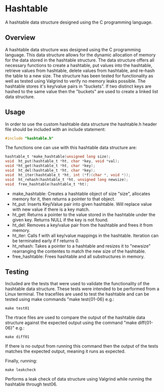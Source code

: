 # Hashtable
A hashtable data structure designed using the C programming language. 
## Overview
A hashtable data structure was designed using the C programming language. This data structure allows for the dynamic allocation of memory for the data stored in the hashtable structure. The data structure offers all necessary functions to create a hashtable, put values into the hashtable, retrieve values from hashtable, delete values from hashtable, and re-hash the table to a new size. The structure has been tested for functionality as well as tested using Valgrind to verify no memory leaks possible. The hashtable stores it's key/value pairs in "buckets". If two distinct keys are hashed to the same value then the "buckets" are used to create a linked list data structure.

## Usage
In order to use the custom hashtable data structure the hashtable.h header file should be included with an include statement:
```C
#include "hashtable.h"
```
The functions one can use with this hashtable data structure are:
```C
hashtable_t *make_hashtable(unsigned long size);
void  ht_put(hashtable_t *ht, char *key, void *val);
void *ht_get(hashtable_t *ht, char *key);
void  ht_del(hashtable_t *ht, char *key);
void  ht_iter(hashtable_t *ht, int (*f)(char *, void *));
void  ht_rehash(hashtable_t *ht, unsigned long newsize);
void  free_hashtable(hashtable_t *ht);
```
* make_hashtable: Creates a hashtable object of size "size", allocates memory for it, then returns a pointer to that object.
* ht_put: Inserts Key/Value pair into given hashtable.  Will replace value with new value if there is a key match.
* ht_get: Returns a pointer to the value stored in the hashtable under the given key.  Returns NULL if the key is not found.  
* ht_del: Removes a key/value pair from the hashtable and frees it from memory.
* ht_iter: Calls f with all key/value mappings in the hashtable.  Iteration can be terminated early if f returns 0.  
* ht_rehash: Takes a pointer to a hashtable and resizes it to "newsize" rearranging the contentes to match the new size of the hashtable.
* free_hashtable: Frees hashtable and all substructures in memory. 

## Testing
Included are the tests that were used to validate the functionality of the hashtable data structure.  These tests were intended to be performed from a Linux terminal.  The tracefiles are used to test the hashtable and can be tested using make commands "make test{01-06} e.g.:
```
make test01
```
The rtrace files are used to compare the output of the hashtable data structure against the expected output using the command "make diff{01-06}" e.g.:
```
make diff01
```
If there is no output from running this command then the output of the tests matches the expected output, meaning it runs as expected.

Finally, running:
```
make leakcheck
```
Performs a leak check of data structure using Valgrind while running the hashtable through test06.  
